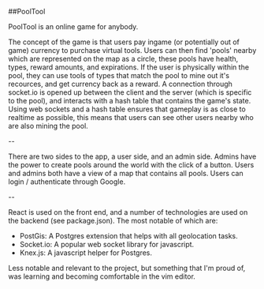 ##PoolTool

PoolTool is an online game for anybody.

The concept of the game is that users pay ingame (or potentially out of game) currency to purchase virtual tools. Users can then find 'pools' nearby which are represented on the map as a circle, these pools have health, types, reward amounts, and expirations. If the user is physically within the pool, they can use tools of types that match the pool to mine out it's recources, and get currency back as a reward. A connection through socket.io is opened up between the client and the server (which is specific to the pool), and interacts with a hash table that contains the game's state. Using web sockets and a hash table ensures that gameplay is as close to realtime as possible, this means that users can see other users nearby who are also mining the pool.

--

There are two sides to the app, a user side, and an admin side. Admins have the power to create pools around the world with the click of a button. Users and admins both have a view of a map that contains all pools. Users can login / authenticate through Google.

--

React is used on the front end, and a number of technologies are used on the backend (see package.json). The most notable of which are:
- PostGis: A Postgres extension that helps with all geolocation tasks.
- Socket.io: A popular web socket library for javascript.
- Knex.js: A javascript helper for Postgres.

Less notable and relevant to the project, but something that I'm proud of, was learning and becoming comfortable in the vim editor.
